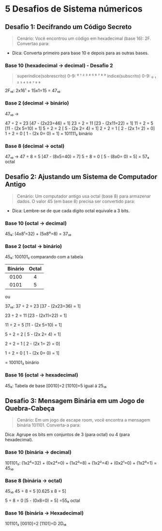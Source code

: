 # 5 Desafios de Sistema númericos

## Desafio 1: Decifrando um Código Secreto

> Cenário: Você encontrou um código em hexadecimal (base 16): 2F. Convertao para:

- Dica: Converta primeiro para base 10 e depois para as outras bases.

### **Base 10 (hexadecimal → decimal) - Desafio 2**

> superíndice(sobrescrito) 0-9: ⁰ ¹ ² ³ ⁴ ⁵ ⁶ ⁷ ⁸ ⁹
> índice(subscrito) 0-9: ₀ ₁ ₂ ₃ ₄ ₅ ₆ ₇ ₈ ₉

2F₁₆: 2x16¹ + 15x1=15 = 47₁₀

### **Base 2 (decimal → binário)**

47₁₀ →

47 ÷ 2 = 23 [47 - (2x23=46) = 1]
23 ÷ 2 = 11 [23 - (2x11=22) = 1]
11 ÷ 2 = 5 [11 - (2x 5=10) = 1]
5 ÷ 2 = 2 [ 5 - (2x 2= 4) = 1]
2 ÷ 2 = 1 [ 2 - (2x 1= 2) = 0]
1 ÷ 2 = 0 [ 1 - (2x 0= 0) = 1]
= 101111₂ binário

### **Base 8 (decimal → octal)**

47₁₀ →
47 ÷ 8 = 5 [47 - (8x5=40) = 7]
5 ÷ 8 = 0 [ 5 - (8x0= 0) = 5]
= 57₈ octal

## Desafio 2: Ajustando um Sistema de Computador Antigo

> Cenário: Um computador antigo usa octal (base 8) para armazenar dados. O valor 45 (em base 8) precisa ser convertido para:

- Dica: Lembre-se de que cada dígito octal equivale a 3 bits.

### **Base 10 (octal → decimal)**

45₈: (4x8¹=32) + (5x8⁰=8) = 37₁₀

### **Base 2 (octal → binário)**

45₈: 100101₂ comparando com a tabela

| Binário | Octal |
| :-----: | :---: |
|  0100   |   4   |
|  0101   |   5   |

ou

37₁₀: 37 ÷ 2 = 23 [37 - (2x23=36) = 1]

23 ÷ 2 = 11 [23 - (2x11=22) = 1]

11 ÷ 2 = 5 [11 - (2x 5=10) = 1]

5 ÷ 2 = 2 [ 5 - (2x 2= 4) = 1]

2 ÷ 2 = 1 [ 2 - (2x 1= 2) = 0]

1 ÷ 2 = 0 [ 1 - (2x 0= 0) = 1]

= 100101₂ binário

### **Base 16 (octal → hexadecimal)**

45₈: Tabela de base [0010]=2 [1010]=5 igual á 25₁₆

## Desafio 3: Mensagem Binária em um Jogo de Quebra-Cabeça

> Cenário: Em um jogo de escape room, você encontra a mensagem binária 101101. Converta-a para:

Dica: Agrupe os bits em conjuntos de 3 (para octal) ou 4 (para hexadecimal).

### **Base 10 (binária → decimal)**

101101₂: (1x2⁵=32) + (0x2⁴=0) + (1x2³=8) + (1x2²=4) + (0x2¹=0) + (1x2⁰=1) = 45₁₀

### **Base 8 (binária → octal)**

45₁₀ 45 ÷ 8 = 5 [0.625 x 8 = 5]

5 ÷ 8 = 0 [5 - (0x8=0) = 5]
=55₈ octal

### **Base 16 (binária → Hexadecimal)**

101101₂
[0010]=2
[1101]=D 2D₁₆
